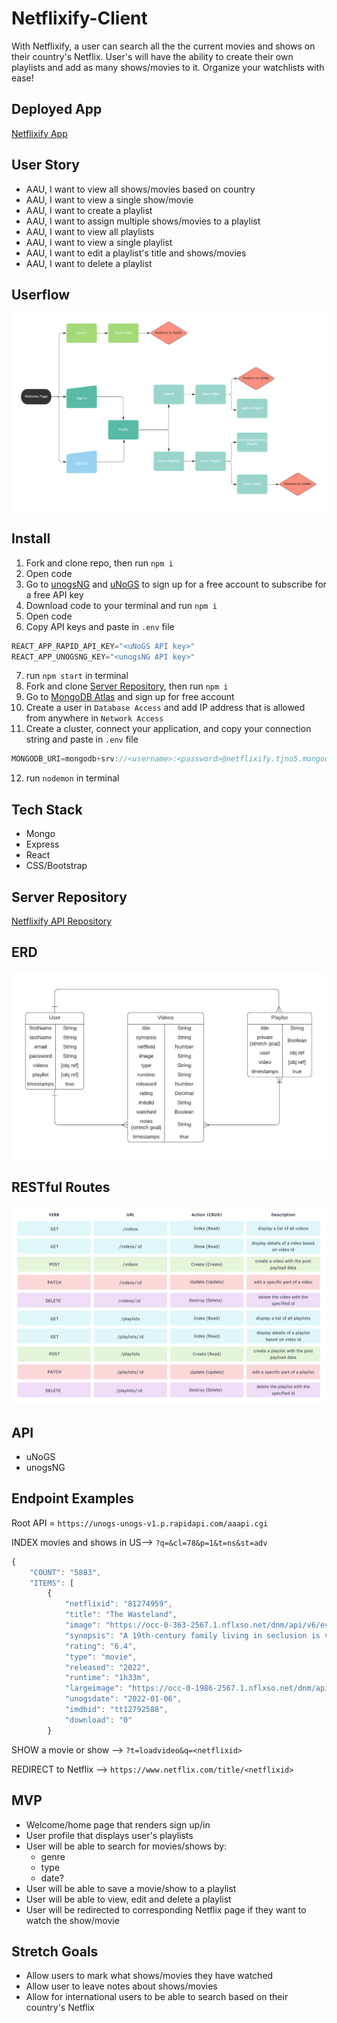 # Netflixify-Client

With Netflixify, a user can search all the the current movies and shows on their country's Netflix. User's will have the ability to create their own playlists and add as many shows/movies to it. Organize your watchlists with ease!

## Deployed App
[Netflixify App](https://netflixify.herokuapp.com/)

## User Story
* AAU, I want to view all shows/movies based on country
* AAU, I want to view a single show/movie
* AAU, I want to create a playlist
* AAU, I want to assign multiple shows/movies to a playlist
* AAU, I want to view all playlists
* AAU, I want to view a single playlist
* AAU, I want to edit a playlist's title and shows/movies
* AAU, I want to delete a playlist

## Userflow
![userflow](img/p4-userflow.png)

## Install
1. Fork and clone repo, then run `npm i`
2. Open code
3. Go to [unogsNG](https://rapidapi.com/unogs/api/unogsng) and [uNoGS](https://rapidapi.com/unogs/api/uNoGS) to sign up for a free account to subscribe for a free API key
2. Download code to your terminal and run `npm i`
3. Open code 
4. Copy API keys and paste in `.env` file
```js
REACT_APP_RAPID_API_KEY="<uNoGS API key>"
REACT_APP_UNOGSNG_KEY="<unogsNG API key>"
```
7. run `npm start` in terminal
8. Fork and clone [Server Repository](https://github.com/paulinal3/netflixify-api), then run `npm i`
9. Go to [MongoDB Atlas](https://www.mongodb.com/atlas/database) and sign up for free account
10. Create a user in `Database Access` and add IP address that is allowed from anywhere in `Network Access`
11. Create a cluster, connect your application, and copy your connection string and paste in `.env` file
``` js
MONGODB_URI=mongodb+srv://<username>:<password>@netflixify.tjno5.mongodb.net/<dbName>?retryWrites=true&w=majority
```
12. run `nodemon` in terminal

## Tech Stack
* Mongo
* Express
* React
* CSS/Bootstrap

## Server Repository
[Netflixify API Repository](https://github.com/paulinal3/netflixify-api)

## ERD
![ERD](img/p4-erd.png)

## RESTful Routes
![routes](img/rest-routes.png)

## API
* uNoGS
* unogsNG

## Endpoint Examples

Root API = `https://unogs-unogs-v1.p.rapidapi.com/aaapi.cgi`

INDEX movies and shows in US--> `?q=&cl=78&p=1&t=ns&st=adv`
```js
{
    "COUNT": "5883",
    "ITEMS": [
        {
            "netflixid": "81274959",
            "title": "The Wasteland",
            "image": "https://occ-0-363-2567.1.nflxso.net/dnm/api/v6/evlCitJPPCVCry0BZlEFb5-QjKc/AAAABWb3Xa5sQ7F_TbMRp4mRzDDJT49MHxmwzYiURJq-swBoU9KWTcDEegfatfm1RaN9Z_WE4A65fGZea_l48iKjT2nqDF-Ftu3cFTRBudb_THFjd7sbgWregHZHSe4.jpg?r=700",
            "synopsis": "A 19th-century family living in seclusion is visited by an evil being that feeds on fear. Can little Diego save his mother from the beast &mdash; and herself?",
            "rating": "6.4",
            "type": "movie",
            "released": "2022",
            "runtime": "1h33m",
            "largeimage": "https://occ-0-1986-2567.1.nflxso.net/dnm/api/v6/evlCitJPPCVCry0BZlEFb5-QjKc/AAAABXw0NmHW0mVewDIyhzSLldU62gdkWG1ADtCLHBmzyI_LZF_EcNgyDPm_rG6m20ztXKy9u-1b3yW9Oizazzx-7WHu4VAU4hsWgeI2pj9Du4alNboqjJYHJYGyL7Xc1Q.jpg?r=700",
            "unogsdate": "2022-01-06",
            "imdbid": "tt12792588",
            "download": "0"
        }
```

SHOW a movie or show --> `?t=loadvideo&q=<netflixid>`

REDIRECT to Netflix --> `https://www.netflix.com/title/<netflixid>`

## MVP
* Welcome/home page that renders sign up/in
* User profile that displays user's playlists
* User will be able to search for movies/shows by:
    * genre
    * type
    * date?
* User will be able to save a movie/show to a playlist
* User will be able to view, edit and delete a playlist
* User will be redirected to corresponding Netflix page if they want to watch the show/movie

## Stretch Goals
* Allow users to mark what shows/movies they have watched
* Allow user to leave notes about shows/movies
* Allow for international users to be able to search based on their country's Netflix